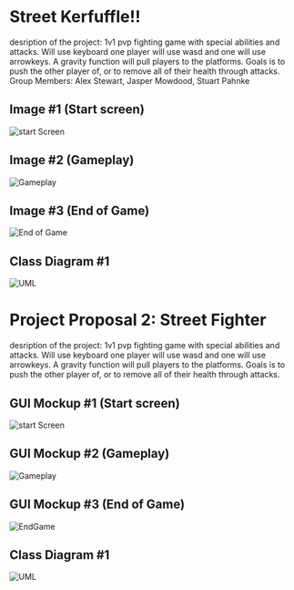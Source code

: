 # Street Kerfuffle!!
desription of the project: 1v1 pvp fighting game with special abilities and attacks. Will use keyboard one player will use wasd and one will use arrowkeys. A gravity function will pull players to the platforms. Goals is to push the other player of, or to remove all of their health through attacks.
Group Members: Alex Stewart, Jasper Mowdood, Stuart Pahnke

## Image #1 (Start screen)

![start Screen](https://github.com/AlexDStew1209/ProjectProposalA3/blob/main/images/explosion%20(1).png?raw=true)

## Image #2 (Gameplay)

![Gameplay](https://github.com/AlexDStew1209/ProjectProposalA3/blob/main/images/GuiMockup2.png?raw=true)

## Image #3 (End of Game)

![End of Game](https://github.com/AlexDStew1209/ProjectProposalA3/blob/main/images/GUIMockup2.jpg?raw=true)

## Class Diagram #1
![UML ](https://github.com/AlexDStew1209/ProjectProposalA3/blob/main/images/minesweeperUML.png?raw=true)
# Project Proposal 2: Street Fighter
desription of the project: 1v1 pvp fighting game with special abilities and attacks. Will use keyboard one player will use wasd and one will use arrowkeys. A gravity function will pull players to the platforms. Goals is to push the other player of, or to remove all of their health through attacks.

## GUI Mockup #1 (Start screen)

![start Screen](https://github.com/AlexDStew1209/ProjectProposalA3/blob/main/images/StreetFighter%20(1).png?raw=true)

## GUI Mockup #2 (Gameplay)

![Gameplay](https://github.com/AlexDStew1209/ProjectProposalA3/blob/main/images/streetfighterGui.jpg?raw=true)

## GUI Mockup #3  (End of Game)

![EndGame](https://github.com/AlexDStew1209/ProjectProposalA3/blob/main/images/endscreenSF.png?raw=true)


## Class Diagram #1

![UML](https://github.com/AlexDStew1209/ProjectProposalA3/blob/main/images/streetFighterUML.png?raw=true)

